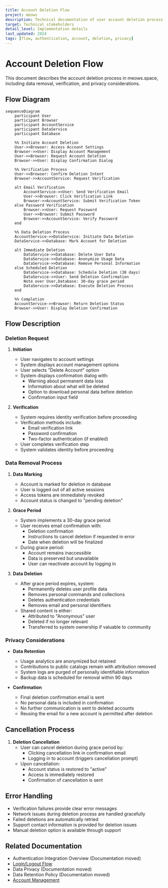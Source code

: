 ```yaml
---
title: Account Deletion Flow
project: meows
description: Technical documentation of user account deletion process
target: Technical stakeholders
detail_level: Implementation details
last_updated: 2024
tags: [flow, authentication, account, deletion, privacy]
---
```


# Account Deletion Flow

This document describes the account deletion process in meows.space, including data removal, verification, and privacy considerations.

## Flow Diagram

```mermaid
sequenceDiagram
    participant User
    participant Browser
    participant AccountService
    participant DataService
    participant Database

    %% Initiate Account Deletion
    User->>Browser: Access Account Settings
    Browser->>User: Display Account Management
    User->>Browser: Request Account Deletion
    Browser->>User: Display Confirmation Dialog

    %% Verification Process
    User->>Browser: Confirm Deletion Intent
    Browser->>AccountService: Request Verification

    alt Email Verification
        AccountService->>User: Send Verification Email
        User->>Browser: Click Verification Link
        Browser->>AccountService: Submit Verification Token
    else Password Verification
        Browser->>User: Request Password
        User->>Browser: Submit Password
        Browser->>AccountService: Verify Password
    end

    %% Data Deletion Process
    AccountService->>DataService: Initiate Data Deletion
    DataService->>Database: Mark Account for Deletion

    alt Immediate Deletion
        DataService->>Database: Delete User Data
        DataService->>Database: Anonymize Usage Data
        DataService->>Database: Remove Personal Information
    else Scheduled Deletion
        DataService->>Database: Schedule Deletion (30 days)
        DataService->>User: Send Deletion Confirmation
        Note over User,Database: 30-day grace period
        DataService->>Database: Execute Deletion Process
    end

    %% Completion
    AccountService->>Browser: Return Deletion Status
    Browser->>User: Display Deletion Confirmation
```

## Flow Description

### Deletion Request

1. **Initiation**

   - User navigates to account settings
   - System displays account management options
   - User selects "Delete Account" option
   - System displays confirmation dialog with:
     - Warning about permanent data loss
     - Information about what will be deleted
     - Option to download personal data before deletion
     - Confirmation input field

2. **Verification**
   - System requires identity verification before proceeding
   - Verification methods include:
     - Email verification link
     - Password confirmation
     - Two-factor authentication (if enabled)
   - User completes verification step
   - System validates identity before proceeding

### Data Removal Process

1. **Data Marking**

   - Account is marked for deletion in database
   - User is logged out of all active sessions
   - Access tokens are immediately revoked
   - Account status is changed to "pending deletion"

2. **Grace Period**

   - System implements a 30-day grace period
   - User receives email confirmation with:
     - Deletion confirmation
     - Instructions to cancel deletion if requested in error
     - Date when deletion will be finalized
   - During grace period:
     - Account remains inaccessible
     - Data is preserved but unavailable
     - User can reactivate account by logging in

3. **Data Deletion**
   - After grace period expires, system:
     - Permanently deletes user profile data
     - Removes personal commands and collections
     - Deletes authentication credentials
     - Removes email and personal identifiers
   - Shared content is either:
     - Attributed to "Anonymous" user
     - Deleted if no longer relevant
     - Transferred to system ownership if valuable to community

### Privacy Considerations

- **Data Retention**

  - Usage analytics are anonymized but retained
  - Contributions to public catalogs remain with attribution removed
  - System logs are purged of personally identifiable information
  - Backup data is scheduled for removal within 90 days

- **Confirmation**
  - Final deletion confirmation email is sent
  - No personal data is included in confirmation
  - No further communication is sent to deleted accounts
  - Reusing the email for a new account is permitted after deletion

## Cancellation Process

1. **Deletion Cancellation**
   - User can cancel deletion during grace period by:
     - Clicking cancellation link in confirmation email
     - Logging in to account (triggers cancellation prompt)
   - Upon cancellation:
     - Account status is restored to "active"
     - Access is immediately restored
     - Confirmation of cancellation is sent

## Error Handling

- Verification failures provide clear error messages
- Network issues during deletion process are handled gracefully
- Failed deletions are automatically retried
- Support contact information is provided for deletion issues
- Manual deletion option is available through support

## Related Documentation

- Authentication Integration Overview (Documentation moved)
- [Login/Logout Flow](./authentication-login.md)
- Data Privacy (Documentation moved)
- Data Retention Policy (Documentation moved)
- [Account Management](../pages/settings.md#account-management)
